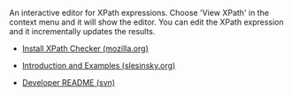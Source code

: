 An interactive editor for XPath expressions. Choose 'View XPath' in the context menu and it will show the editor. You can edit the XPath expression and it incrementally updates the results.

  * [Install XPath Checker (mozilla.org)](https://addons.mozilla.org/en-US/firefox/addon/1095)

  * [Introduction and Examples (slesinsky.org)](http://slesinsky.org/brian/code/xpath_checker.html)

  * [Developer README (svn)](http://xpathchecker.googlecode.com/svn/trunk/README)